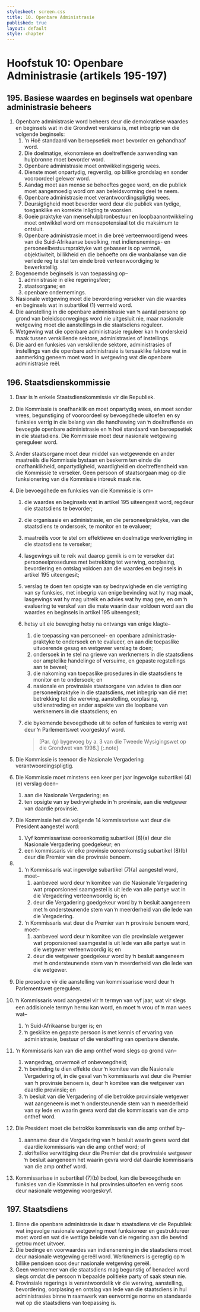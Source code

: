 ```yaml
---
stylesheet: screen.css
title: 10. Openbare Administrasie
published: true
layout: default
style: chapter
---
```


# Hoofstuk 10: Openbare Administrasie (artikels 195-197)

## 195. Basiese waardes en beginsels wat openbare administrasie beheers

1.	Openbare administrasie word beheers deur die demokratiese waardes en beginsels wat in die Grondwet verskans is, met inbegrip van die volgende beginsels:
	1.	'n Hoë standaard van beroepsetiek moet bevorder en gehandhaaf word.
	1.	Die doelmatige, ekonomiese en doeltreffende aanwending van hulpbronne moet bevorder word.
	1.	Openbare administrasie moet ontwikkelingsgerig wees.
	1.	Dienste moet onpartydig, regverdig, op billike grondslag en sonder vooroordeel gelewer word.
	1.	Aandag moet aan mense se behoeftes gegee word, en die publiek moet aangemoedig word om aan beleidsvorming deel te neem.
	1.	Openbare administrasie moet verantwoordingspligtig wees.
	1.	Deursigtigheid moet bevorder word deur die publiek van tydige, toeganklike en korrekte inligting te voorsien.
	1.	Goeie praktyke van mensehulpbronbestuur en loopbaanontwikkeling moet ontwikkel word om mensepotensiaal tot die maksimum te ontsluit.
	1.	Openbare administrasie moet in die breë verteenwoordigend wees van die Suid-Afrikaanse bevolking, met indiensnemings- en personeelbestuurspraktyke wat gebaseer is op vermoë, objektiwiteit, billikheid en die behoefte om die wanbalanse van die verlede reg te stel ten einde breë verteenwoordiging te bewerkstellig.
2.	Bogenoemde beginsels is van toepassing op–
	1.	administrasie in elke regeringsfeer;
	1.	staatsorgane; en
	1.	openbare ondernemings.
3.	Nasionale wetgewing moet die bevordering verseker van die waardes en beginsels wat in subartikel (1) vermeld word.
4.	Die aanstelling in die openbare administrasie van ŉ aantal persone op grond van beleidsoorwegings word nie uitgesluit nie, maar nasionale wetgewing moet die aanstellings in die staatsdiens reguleer.
5.	Wetgewing wat die openbare administrasie reguleer kan ŉ onderskeid maak tussen verskillende sektore, administrasies of instellings.
6.	Die aard en funksies van verskillende sektore, administrasies of instellings van die openbare administrasie is tersaaklike faktore wat in aanmerking geneem moet word in wetgewing wat die openbare administrasie reël.

## 196. Staatsdienskommissie

1.	Daar is ŉ enkele Staatsdienskommissie vir die Republiek.
2.	Die Kommissie is onafhanklik en moet onpartydig wees, en moet sonder vrees, begunstiging of vooroordeel sy bevoegdhede uitoefen en sy funksies verrig in die belang van die handhawing van ŉ doeltreffende en bevoegde openbare administrasie en ŉ hoë standaard van beroepsetiek in die staatsdiens. Die Kommissie moet deur nasionale wetgewing gereguleer word.
3.	Ander staatsorgane moet deur middel van wetgewende en ander maatreëls die Kommissie bystaan en beskerm ten einde die onafhanklikheid, onpartydigheid, waardigheid en doeltreffendheid van die Kommissie te verseker. Geen persoon of staatsorgaan mag op die funksionering van die Kommissie inbreuk maak nie.
4.	Die bevoegdhede en funksies van die Kommissie is om–
	1.	die waardes en beginsels wat in artikel 195 uiteengesit word, regdeur die staatsdiens te bevorder;
	1.	die organisasie en administrasie, en die personeelpraktyke, van die staatsdiens te ondersoek, te monitor en te evalueer;
	1.	maatreëls voor te stel om effektiewe en doelmatige werkverrigting in die staatsdiens te verseker;
	1.	lasgewings uit te reik wat daarop gemik is om te verseker dat personeelprosedures met betrekking tot werwing, oorplasing, bevordering en ontslag voldoen aan die waardes en beginsels in artikel 195 uiteengesit;
	1.	verslag te doen ten opsigte van sy bedrywighede en die verrigting van sy funksies, met inbegrip van enige bevinding wat hy mag maak, lasgewings wat hy mag uitreik en advies wat hy mag gee, en om ŉ evaluering te verskaf van die mate waarin daar voldoen word aan die waardes en beginsels in artikel 195 uiteengesit;
	1.	hetsy uit eie beweging hetsy na ontvangs van enige klagte–
		1.	die toepassing van personeel- en openbare administrasie-praktyke te ondersoek en te evalueer, en aan die toepaslike uitvoerende gesag en wetgewer verslag te doen;
		1.	ondersoek in te stel na griewe van werknemers in die staatsdiens oor amptelike handelinge of versuime, en gepaste regstellings aan te beveel;
		1.	die nakoming van toepaslike prosedures in die staatsdiens te monitor en te ondersoek; en
		1.	nasionale en provinsiale staatsorgane van advies te dien oor personeelpraktyke in die staatsdiens, met inbegrip van dié met betrekking tot die werwing, aanstelling, oorplasing, uitdienstreding en ander aspekte van die loopbane van werknemers in die staatsdiens; en
	1.	die bykomende bevoegdhede uit te oefen of funksies te verrig wat deur ŉ Parlementswet voorgeskryf word.

		> [Par. (g) bygevoeg by a. 3 van die Tweede Wysigingswet op die Grondwet van 1998.]
		{:.note}

5.	Die Kommissie is teenoor die Nasionale Vergadering verantwoordingspligtig.
6.	Die Kommissie moet minstens een keer per jaar ingevolge subartikel (4)(e) verslag doen–
	1.	aan die Nasionale Vergadering; en
	1.	ten opsigte van sy bedrywighede in ŉ provinsie, aan die wetgewer van daardie provinsie.
7.	Die Kommissie het die volgende 14 kommissarisse wat deur die President aangestel word:
	1.	Vyf kommissarisse ooreenkomstig subartikel (8)(a) deur die Nasionale Vergadering goedgekeur; en
	1.	een kommissaris vir elke provinsie ooreenkomstig subartikel (8)(b) deur die Premier van die provinsie benoem.
8.	
	1.	‘n Kommissaris wat ingevolge subartikel (7)(a) aangestel word, moet–
		1.	aanbeveel word deur ŉ komitee van die Nasionale Vergadering wat proporsioneel saamgestel is uit lede van alle partye wat in die Vergadering verteenwoordig is; en
		1.	deur die Vergadering goedgekeur word by ŉ besluit aangeneem met ŉ ondersteunende stem van ŉ meerderheid van die lede van die Vergadering.
	1.	‘n Kommissaris wat deur die Premier van ŉ provinsie benoem word, moet–
		1.	aanbeveel word deur ŉ komitee van die provinsiale wetgewer wat proporsioneel saamgestel is uit lede van alle partye wat in die wetgewer verteenwoordig is; en
		1.	deur die wetgewer goedgekeur word by ŉ besluit aangeneem met ŉ ondersteunende stem van ŉ meerderheid van die lede van die wetgewer.
9.	Die prosedure vir die aanstelling van kommissarisse word deur ŉ Parlementswet gereguleer.
10.	ŉ Kommissaris word aangestel vir ŉ termyn van vyf jaar, wat vir slegs een addisionele termyn hernu kan word, en moet ŉ vrou of ŉ man wees wat–
	1.	‘n Suid-Afrikaanse burger is; en
	1.	ŉ geskikte en gepaste persoon is met kennis of ervaring van administrasie, bestuur of die verskaffing van openbare dienste.
11.	‘n Kommissaris kan van die amp onthef word slegs op grond van–
	1.	wangedrag, onvermoë of onbevoegdheid;
	1.	ŉ bevinding te dien effekte deur ŉ komitee van die Nasionale Vergadering of, in die geval van ŉ kommissaris wat deur die Premier van ŉ provinsie benoem is, deur ŉ komitee van die wetgewer van daardie provinsie; en
	1.	ŉ besluit van die Vergadering of die betrokke provinsiale wetgewer wat aangeneem is met ŉ ondersteunende stem van ŉ meerderheid van sy lede en waarin gevra word dat die kommissaris van die amp onthef word.
12.	Die President moet die betrokke kommissaris van die amp onthef by–
	1.	aanname deur die Vergadering van ŉ besluit waarin gevra word dat daardie kommissaris van die amp onthef word; of
	1.	skriftelike verwittiging deur die Premier dat die provinsiale wetgewer ŉ besluit aangeneem het waarin gevra word dat daardie kommissaris van die amp onthef word.
13.	Kommissarisse in subartikel (7)(b) bedoel, kan die bevoegdhede en funksies van die Kommissie in hul provinsies uitoefen en verrig soos deur nasionale wetgewing voorgeskryf.

## 197. Staatsdiens

1.	Binne die openbare administrasie is daar ŉ staatsdiens vir die Republiek wat ingevolge nasionale wetgewing moet funksioneer en gestruktureer moet word en wat die wettige beleide van die regering aan die bewind getrou moet uitvoer.
2.	Die bedinge en voorwaardes van indiensneming in die staatsdiens moet deur nasionale wetgewing gereël word. Werknemers is geregtig op ŉ billike pensioen soos deur nasionale wetgewing gereël.
3.	Geen werknemer van die staatsdiens mag begunstig of benadeel word slegs omdat die persoon ŉ bepaalde politieke party of saak steun nie.
4.	Provinsiale regerings is verantwoordelik vir die werwing, aanstelling, bevordering, oorplasing en ontslag van lede van die staatsdiens in hul administrasies binne ŉ raamwerk van eenvormige norme en standaarde wat op die staatsdiens van toepassing is.
